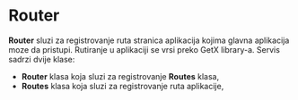 # Router

**Router** sluzi za registrovanje ruta stranica aplikacija kojima glavna aplikacija moze da pristupi.
Rutiranje u aplikaciji se vrsi preko GetX library-a.
Servis sadrzi dvije klase:
- **Router** klasa koja sluzi za registrovanje **Routes** klasa,
- **Routes** klasa koja sluzi za registrovanje ruta aplikacije,  